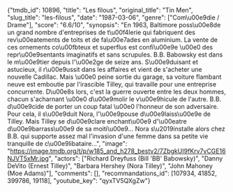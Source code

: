 {"tmdb_id": 10896, "title": "Les filous", "original_title": "Tin Men", "slug_title": "les-filous", "date": "1987-03-06", "genre": ["Com\u00e9die / Drame"], "score": "6.6/10", "synopsis": "En 1963, Baltimore poss\u00e8de un grand nombre d'entreprises de t\u00f4lerie qui fabriquent des rev\u00eatements de toits et de fa\u00e7ades en aluminium. La vente de ces ornements co\u00fbteux et superflus est confi\u00e9e \u00e0 des repr\u00e9sentants imaginatifs et sans scrupules. B.B. Babowsky est dans le m\u00e9tier depuis l'\u00e2ge de seize ans. S\u00e9duisant et astucieux, il r\u00e9ussit dans les affaires et vient de s'acheter une nouvelle Cadillac. Mais \u00e0 peine sortie du garage, sa voiture flambant neuve est emboutie par l'irascible Tilley, qui travaille pour une entreprise concurrente. D\u00e8s lors, c'est la guerre ouverte entre les deux hommes, chacun s'acharnant \u00e0 d\u00e9molir le v\u00e9hicule de l'autre. B.B. d\u00e9cide de porter un coup fatal \u00e0 l'honneur de son adversaire. Pour cela, il s\u00e9duit Nora, l'\u00e9pouse d\u00e9laiss\u00e9e de Tilley. Mais Tilley se d\u00e9clare enchant\u00e9 d'\u00eatre d\u00e9barrass\u00e9 de sa moiti\u00e9... Nora s\u2019installe alors chez B.B. qui supporte assez mal l'invasion d'une femme dans sa petite vie tranquille de c\u00e9libataire...", "image": "https://image.tmdb.org/t/p/w185_and_h278_bestv2/7ZbgkUI9fKrv7vCGE16NJVT5xMr.jpg", "actors": ["Richard Dreyfuss (Bill 'BB' Babowsky)", "Danny DeVito (Ernest Tilley)", "Barbara Hershey (Nora Tilley)", "John Mahoney (Moe Adams)"], "comments": [], "recommandations_id": [107934, 41852, 399786, 19118], "youtube_key": "qyxTV5QXgZw"}